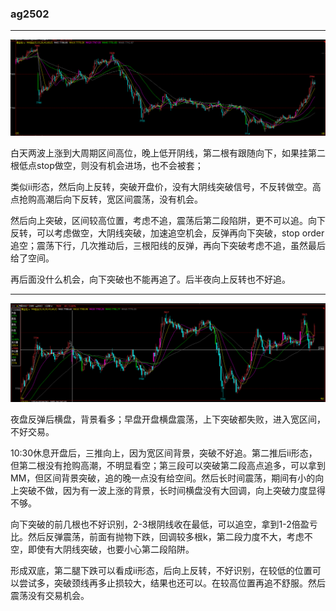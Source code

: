 ### ag2502

---

![2024-11-21 21:00](../assets/2024-11-23-01-33-21.png)

白天两波上涨到大周期区间高位，晚上低开阴线，第二根有跟随向下，如果挂第二根低点stop做空，则没有机会进场，也不会被套；

类似ii形态，然后向上反转，突破开盘价，没有大阴线突破信号，不反转做空。高点抢购高潮后向下反转，宽区间震荡，没有机会。

然后向上突破，区间较高位置，考虑不追，震荡后第二段陷阱，更不可以追。向下反转，可以考虑做空，大阴线突破，加速追空机会，反弹再向下突破，stop order 追空；震荡下行，几次推动后，三根阳线的反弹，再向下突破考虑不追，虽然最后给了空间。

再后面没什么机会，向下突破也不能再追了。后半夜向上反转也不好追。

---

![2024-11-22 09:00](../assets/2024-11-23-01-58-14.png)

夜盘反弹后横盘，背景看多；早盘开盘横盘震荡，上下突破都失败，进入宽区间，不好交易。

10:30休息开盘后，三推向上，因为宽区间背景，突破不好追。第二推后ii形态，但第二根没有抢购高潮，不明显看空；第三段可以突破第二段高点追多，可以拿到MM，但区间背景突破，追的晚一点没有给空间。然后长时间震荡，期间有小的向上突破不做，因为有一波上涨的背景，长时间横盘没有大回调，向上突破力度显得不够。

向下突破的前几根也不好识别，2-3根阴线收在最低，可以追空，拿到1-2倍盈亏比。然后反弹震荡，前面有抛物下跌，回调较多根k，第二段力度不大，考虑不空，即使有大阴线突破，也要小心第二段陷阱。

形成双底，第二腿下跌可以看成ii形态，后向上反转，不好识别，在较低的位置可以尝试多，突破颈线再多止损较大，结果也还可以。在较高位置再追不舒服。然后震荡没有交易机会。
